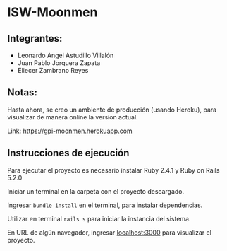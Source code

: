 # ISW-Moonmen

## Integrantes:

* Leonardo Angel Astudillo Villalón
* Juan Pablo Jorquera Zapata
* Eliecer Zambrano Reyes

## Notas:

Hasta ahora, se creo un ambiente de producción (usando Heroku), para visualizar de manera online la version actual.

Link: https://gpi-moonmen.herokuapp.com

## Instrucciones de ejecución

Para ejecutar el proyecto es necesario instalar Ruby 2.4.1 y Ruby on Rails 5.2.0

Iniciar un terminal en la carpeta con el proyecto descargado.

Ingresar `bundle install` en el terminal, para instalar dependencias.

Utilizar en terminal `rails s` para iniciar la instancia del sistema.

En URL de algún navegador, ingresar [localhost:3000]() para visualizar el proyecto.
